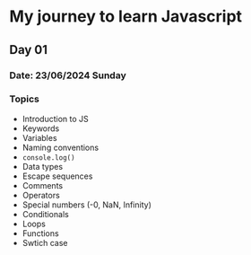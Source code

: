 # My journey to learn Javascript

## Day 01

### Date: 23/06/2024 Sunday

### Topics

- Introduction to JS
- Keywords
- Variables
- Naming conventions
- `console.log()`
- Data types
- Escape sequences
- Comments
- Operators
- Special numbers (-0, NaN, Infinity)
- Conditionals
- Loops
- Functions
- Swtich case
